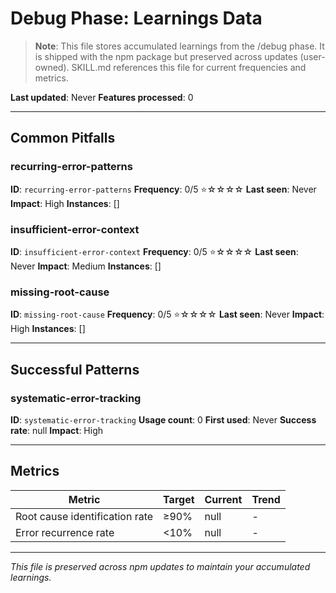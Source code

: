 # Debug Phase: Learnings Data

> **Note**: This file stores accumulated learnings from the /debug phase. It is shipped with the npm package but preserved across updates (user-owned). SKILL.md references this file for current frequencies and metrics.

**Last updated**: Never
**Features processed**: 0

---

## Common Pitfalls

### recurring-error-patterns
**ID**: `recurring-error-patterns`
**Frequency**: 0/5 ⭐☆☆☆☆
**Last seen**: Never
**Impact**: High
**Instances**: []

### insufficient-error-context
**ID**: `insufficient-error-context`
**Frequency**: 0/5 ⭐☆☆☆☆
**Last seen**: Never
**Impact**: Medium
**Instances**: []

### missing-root-cause
**ID**: `missing-root-cause`
**Frequency**: 0/5 ⭐☆☆☆☆
**Last seen**: Never
**Impact**: High
**Instances**: []

---

## Successful Patterns

### systematic-error-tracking
**ID**: `systematic-error-tracking`
**Usage count**: 0
**First used**: Never
**Success rate**: null
**Impact**: High

---

## Metrics

| Metric | Target | Current | Trend |
|--------|--------|---------|-------|
| Root cause identification rate | ≥90% | null | - |
| Error recurrence rate | <10% | null | - |

---

_This file is preserved across npm updates to maintain your accumulated learnings._
